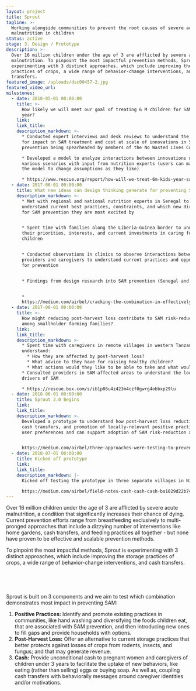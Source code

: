 ```yaml
---
layout: project
title: Sprout
tagline: >-
  Working alongside communities to prevent the root causes of severe acute
  malnutrition in children
status: active
stage: 3. Design / Prototype
description: >-
  Over 16 million children under the age of 3 are afflicted by severe acute
  malnutrition. To pinpoint the most impactful prevention methods, Sprout is
  experimenting with 3 distinct approaches, which include improving the storage
  practices of crops, a wide range of behavior-change interventions, and cash
  transfers.
featured_image: /uploads/dsc00457-2.jpg
featured_video_url:
milestones:
  - date: 2018-05-01 00:00:00
    title: >-
      How likely we will meet our goal of treating 6 M children for SAM per
      year?
    link:
    link_title:
    description_markdown: >-
      * Conducted expert interviews and desk reviews to understand the potential
      for impact on SAM treatment and cost at scale of innovations in SAM
      prevention being spearheaded by members of the No Wasted Lives Coalition

      * Developed a model to analyze interactions between innovations under
      various scenarios with input from nutrition experts (users can manipulate
      the model to change assumptions as they like)

      * https://www.rescue.org/report/how-will-we-treat-6m-kids-year-sam-2020
  - date: 2017-06-01 00:00:00
    title: What new ideas can design thinking generate for preventing SAM?
    description_markdown: >-
      * Met with regional and national nutrition experts in Senegal to
      understand current best practices, constraints, and which new directions
      for SAM prevention they are most excited by


      * Spent time with families along the Liberia-Guinea border to understand
      their priorities, interests, and current investments in caring for their
      children


      * Conducted observations in clinics to observe interactions between
      providers and caregivers to understand current practices and opportunities
      for prevention


      * Findings from design research into SAM prevention (Senegal and Liberia)


      *
      https://medium.com/airbel/cracking-the-combination-in-effectively-preventing-malnutrition-f7f87dc4d145&nbsp;
  - date: 2017-08-01 00:00:00
    title: >-
      How might reducing post-harvest loss contribute to SAM risk-reduction
      among smallholder farming families?
    link:
    link_title:
    description_markdown: >-
      * Spent time with caregivers in remote villages in western Tanzania to
      understand:
        * How they are affected by post-harvest loss?
        * What advice to they have for raising healthy children?
        * What actions would they like to be able to take and what would they need to do it?
      * Consulted providers in SAM-affected areas to understand the local
      drivers of SAM

      * https://rescue.box.com/s/ib1p86u4z423m4czf0gwrg4obbxp29lu
  - date: 2018-06-01 00:00:00
    title: Sprout 2.0 Begins
    link:
    link_title:
    description_markdown: >-
      Developed a prototype to understand how post-harvest loss reduction, small
      cash transfers, and promotion of locally-relevant positive practices meets
      user preferences and can support adoption of SAM risk-reduction actions.


      https://medium.com/airbel/three-approaches-were-testing-to-prevent-malnutrition-9f4c73c59b3f
  - date: 2018-07-01 00:00:00
    title: Kicked off prototype
    link:
    link_title:
    description_markdown: |-
      Kicked off testing the prototype in three separate villages in Niger.

      https://medium.com/airbel/field-notes-cash-cash-cash-ba1029d22b74
---
```


Over 16 million children under the age of 3 are afflicted by severe acute malnutrition, a condition that significantly increases their chance of dying. Current prevention efforts range from breastfeeding exclusively to multi-pronged approaches that include a dizzying number of interventions like home gardens, cash transfers, and feeding practices all together - but none have proven to be effective and scalable prevention methods.

To pinpoint the most impactful methods, Sprout is experimenting with 3 distinct approaches, which include improving the storage practices of crops, a wide range of behavior-change interventions, and cash transfers.

&nbsp;

&nbsp;

Sprout is built on 3 components and we aim to test which combination demonstrates most impact in preventing SAM:

1. **Positive Practices:** Identify and promote existing practices in communities, like hand washing and diversifying the foods children eat, that are associated with SAM prevention, and then introducing new ones to fill gaps and provide households with options.
2. **Post-Harvest Loss:** Offer an alternative to current storage practices that better protects against losses of crops from rodents, insects, and fungus; and that may generate revenue.
3. **Cash:** Provide unconditional cash to pregnant women and caregivers of children under 3 years to facilitate the uptake of new behaviors, like eating (rather than selling) eggs or buying soap. As well as, coupling cash transfers with behaviorally messages around caregiver identities and/or motivations.

&nbsp;